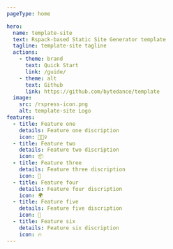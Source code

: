 ```yaml
---
pageType: home

hero:
  name: template-site
  text: Rspack-based Static Site Generator template
  tagline: template-site tagline
  actions:
    - theme: brand
      text: Quick Start
      link: /guide/
    - theme: alt
      text: Github
      link: https://github.com/bytedance/template
  image:
    src: /rspress-icon.png
    alt: template-site Logo
features:
  - title: Feature one
    details: Feature one discription
    icon: 🏃🏻‍♀️
  - title: Feature two
    details: Feature two discription
    icon: 📦
  - title: Feature three
    details: Feature three discription
    icon: 🎨
  - title: Feature four
    details: Feature four discription
    icon: 🌍
  - title: Feature five
    details: Feature five discription
    icon: 🌈
  - title: Feature six
    details: Feature six discription
    icon: 🔥
---
```


